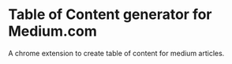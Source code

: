 # Table of Content generator for Medium.com

A chrome extension to create table of content for medium articles.
